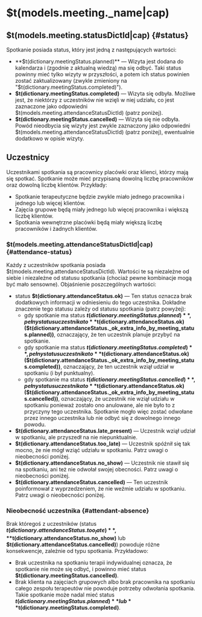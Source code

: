 # $t(models.meeting._name|cap)

## $t(models.meeting.statusDictId|cap) {#status}

Spotkanie posiada status, który jest jedną z następujących wartości:

- **$t(dictionary.meetingStatus.planned)** — Wizyta jest dodana do kalendarza i (zgodnie z aktualną wiedzą) ma się odbyć.
  Taki status powinny mieć tylko wizyty w przyszłości, a potem ich status powinien zostać zaktualizowany
  (zwykle zmieniony na "$t(dictionary.meetingStatus.completed)").
- **$t(dictionary.meetingStatus.completed)** — Wizyta się odbyła. Możliwe jest, że niektórzy z uczestników nie wzięli
  w niej udziału, co jest zaznaczone jako odpowiedni $t(models.meeting.attendanceStatusDictId) (patrz poniżej).
- **$t(dictionary.meetingStatus.cancelled)** — Wizyta się nie odbyła. Powód nieodbycia się wizyty jest zwykle zaznaczony
  jako odpowiedni $t(models.meeting.attendanceStatusDictId) (patrz poniżej), ewentualnie dodatkowo w opisie wizyty.

## Uczestnicy

Uczestnikami spotkania są pracownicy placówki oraz klienci, którzy mają się spotkać. Spotkanie może mieć przypisaną
dowolną liczbę pracowników oraz dowolną liczbę klientów. Przykłady:

- Spotkanie terapeutyczne będzie zwykle miało jednego pracownika i jednego lub więcej klientów.
- Zajęcia grupowe będą miały jednego lub więcej pracownika i większą liczbę klientów.
- Spotkania wewnętrzne placówki będą miały większą liczbę pracowników i żadnych klientów.

### $t(models.meeting.attendanceStatusDictId|cap) {#attendance-status}

Każdy z uczestników spotkania posiada $t(models.meeting.attendanceStatusDictId). Wartości te są niezależne od siebie
i niezależne od statusu spotkania (chociaż pewne kombinacje mogą być mało sensowne). Objaśnienie poszczególnych wartości:

- status **$t(dictionary.attendanceStatus.ok)** — Ten status oznacza brak dodatkowych informacji w odniesieniu do tego uczestnika.
  Dokładne znaczenie tego statusu zależy od statusu spotkania (patrz powyżej):
  - gdy spotkanie ma status **$t(dictionary.meetingStatus.planned)**,
  pełny status uczestnika to **$t(dictionary.attendanceStatus.ok) ($t(dictionary.attendanceStatus._ok_extra_info_by_meeting_status.planned))**,
  oznaczający, że ten uczestnik planuje przybyć na spotkanie.
  - gdy spotkanie ma status **$t(dictionary.meetingStatus.completed)**,
  pełny status uczestnika to **$t(dictionary.attendanceStatus.ok) ($t(dictionary.attendanceStatus._ok_extra_info_by_meeting_status.completed))**,
  oznaczający, że ten uczestnik wziął udział w spotkaniu (i był punktualny).
  - gdy spotkanie ma status **$t(dictionary.meetingStatus.cancelled)**,
  pełny status uczestnika to **$t(dictionary.attendanceStatus.ok) ($t(dictionary.attendanceStatus._ok_extra_info_by_meeting_status.cancelled))**,
  oznaczający, że uczestnik nie wziął udziału w spotkaniu ponieważ zostało ono anulowane, ale nie było to z przyczyny tego uczestnika.
  Spotkanie mogło więc zostać odwołane przez innego uczestnika lub nie odbyć się z dowolnego innego powodu.
- **$t(dictionary.attendanceStatus.late_present)** — Uczestnik wziął udział w spotkaniu, ale przyszedł na nie niepunktualnie.
- **$t(dictionary.attendanceStatus.too_late)** — Uczestnik spóźnił się tak mocno, że nie mógł wziąć udziału w spotkaniu.
  Patrz uwagi o nieobecności poniżej.
- **$t(dictionary.attendanceStatus.no_show)** — Uczestnik nie stawił się na spotkaniu, ani też nie odwołał swojej obecności.
  Patrz uwagi o nieobecności poniżej.
- **$t(dictionary.attendanceStatus.cancelled)** — Ten uczestnik poinformował z wyprzedzeniem, że nie weźmie udziału w spotkaniu.
  Patrz uwagi o nieobecności poniżej.

### Nieobecność uczestnika {#attendant-absence}

Brak któregoś z uczestników (status **$t(dictionary.attendanceStatus.too_late)**, **$t(dictionary.attendanceStatus.no_show)** lub
**$t(dictionary.attendanceStatus.cancelled)**) powoduje różne konsekwencje, zależnie od typu spotkania. Przykładowo:

- Brak uczestnika na spotkaniu terapii indywidualnej oznacza, że spotkanie nie może się odbyć, i powinno mieć status **$t(dictionary.meetingStatus.cancelled)**.
- Brak klienta na zajęciach grupowych albo brak pracownika na spotkaniu całego zespołu terapeutów nie powoduje potrzeby odwołania spotkania.
  Takie spotkanie może nadal mieć status **$t(dictionary.meetingStatus.planned)** lub **$t(dictionary.meetingStatus.completed)**.
